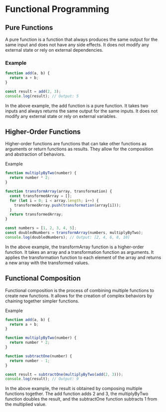 # Functional Programming

## Pure Functions

A pure function is a function that always produces the same output for the same input and does not have any side effects. It does not modify any external state or rely on external dependencies.

### Example

```javascript
function add(a, b) {
  return a + b;
}

const result = add(2, 3);
console.log(result); // Output: 5
```

In the above example, the add function is a pure function. It takes two inputs and always returns the same output for the same inputs. It does not modify any external state or rely on external variables.

## Higher-Order Functions

Higher-order functions are functions that can take other functions as arguments or return functions as results. They allow for the composition and abstraction of behaviors.

Example

```javascript
function multiplyByTwo(number) {
  return number * 2;
}

function transformArray(array, transformation) {
  const transformedArray = [];
  for (let i = 0; i < array.length; i++) {
    transformedArray.push(transformation(array[i]));
  }
  return transformedArray;
}

const numbers = [1, 2, 3, 4, 5];
const doubledNumbers = transformArray(numbers, multiplyByTwo);
console.log(doubledNumbers); // Output: [2, 4, 6, 8, 10]
```

In the above example, the transformArray function is a higher-order function. It takes an array and a transformation function as arguments. It applies the transformation function to each element of the array and returns a new array with the transformed values.

## Functional Composition

Functional composition is the process of combining multiple functions to create new functions. It allows for the creation of complex behaviors by chaining together simpler functions.

Example

```javascript
function add(a, b) {
  return a + b;
}

function multiplyByTwo(number) {
  return number * 2;
}

function subtractOne(number) {
  return number - 1;
}

const result = subtractOne(multiplyByTwo(add(2, 3)));
console.log(result); // Output: 9
```

In the above example, the result is obtained by composing multiple functions together. The add function adds 2 and 3, the multiplyByTwo function doubles the result, and the subtractOne function subtracts 1 from the multiplied value.
